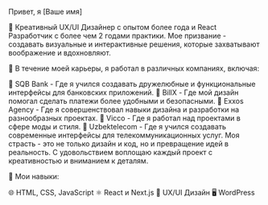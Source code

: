 
Привет, я [Ваше имя]

🎨 Креативный UX/UI Дизайнер с опытом более года и React Разработчик с более чем 2 годами практики. Мое призвание - создавать визуальные и интерактивные решения, которые захватывают воображение и вдохновляют.

🏢 В течение моей карьеры, я работал в различных компаниях, включая:

💼 SQB Bank - Где я учился создавать дружелюбные и функциональные интерфейсы для банковских приложений.
💼 BillX - Где мой дизайн помогал сделать платежи более удобными и безопасными.
💼 Exxos Agency - Где я совершенствовал навыки дизайна и разработки на разнообразных проектах.
💼 Vicco - Где я работал над проектами в сфере моды и стиля.
💼 Uzbektelecom - Где я учился создавать современные интерфейсы для телекоммуникационных услуг.
Моя страсть - это не только дизайн и код, но и превращение идей в реальность. С удовольствием воплощаю каждый проект с креативностью и вниманием к деталям.

🔧 Мои навыки:

🌐 HTML, CSS, JavaScript
⚛️ React и Next.js
🎨 UX/UI Дизайн
🖥️ WordPress

